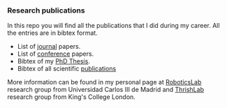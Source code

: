 ### Research publications 

In this repo you will find all the publications that I did during my career. All the entries are in bibtex format.

* List of [journal](journals) papers.
* List of [conference](conferences) papers.
* Bibtex of my [PhD Thesis](gonzalez-fierro2014thesis.bib).
* Bibtex of all scientific [publications](gonzalez-fierro_complete_publications.bib)

More information can be found in my personal page at [RoboticsLab](http://roboticslab.uc3m.es/roboticslab/people/m-gonzalez-fierro) research group from Universidad Carlos III de Madrid and [ThrishLab](http://thrish.org/additional-researchers/miguel-gonzalez-fierro) research group from King's College London.